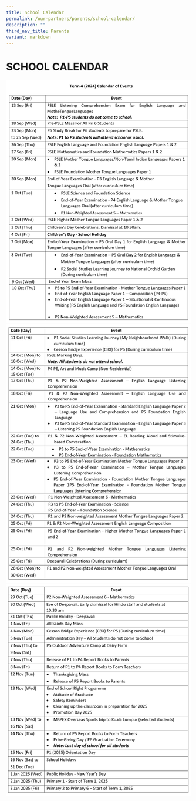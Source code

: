```yaml
---
title: School Calendar
permalink: /our-partners/parents/school-calendar/
description: ""
third_nav_title: Parents
variant: markdown
---
```

# **SCHOOL CALENDAR**

![](/images/Our%20Partners/2024_Term_4_Letter_images_3.jpg)
![](/images/Our%20Partners/2024_Term_4_Letter_images_4.jpg)
![](/images/Our%20Partners/2024_Term_4_Letter_images_5.jpg)